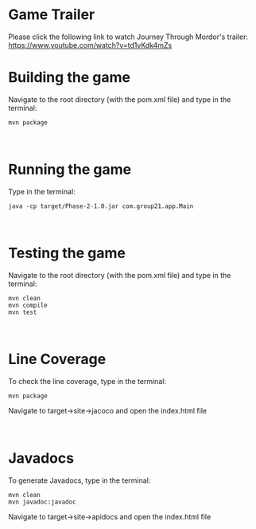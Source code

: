 # Game Trailer
Please click the following link to watch Journey Through Mordor's trailer: 
<br> 
https://www.youtube.com/watch?v=td1vKdk4mZs
<br>


# Building the game 
Navigate to the root directory (with the pom.xml file) and type in the terminal:
<br>
```
mvn package
```
<br>

# Running the game
Type in the terminal: 
<br>
```
java -cp target/Phase-2-1.0.jar com.group21.app.Main
```
<br>

# Testing the game
Navigate to the root directory (with the pom.xml file) and type in the terminal:
<br>
```
mvn clean
mvn compile
mvn test
```

<br>

# Line Coverage
To check the line coverage, type in the terminal:
```
mvn package
```

Navigate to target->site->jacoco and open the index.html file

<br>

# Javadocs
To generate Javadocs, type in the terminal:
```
mvn clean
mvn javadoc:javadoc
```

Navigate to target->site->apidocs and open the index.html file



